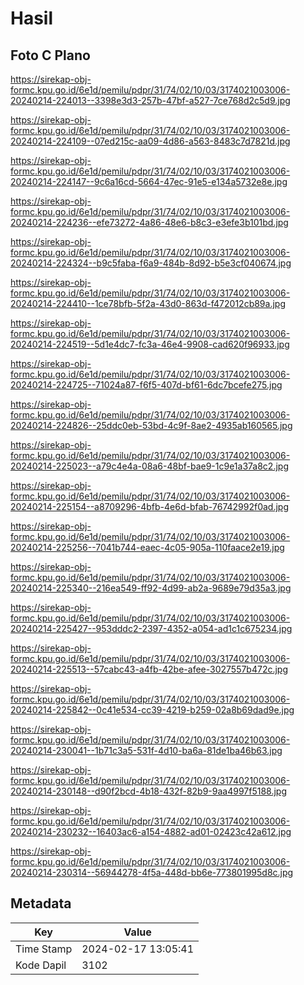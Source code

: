 # Hasil

## Foto C Plano

https://sirekap-obj-formc.kpu.go.id/6e1d/pemilu/pdpr/31/74/02/10/03/3174021003006-20240214-224013--3398e3d3-257b-47bf-a527-7ce768d2c5d9.jpg

https://sirekap-obj-formc.kpu.go.id/6e1d/pemilu/pdpr/31/74/02/10/03/3174021003006-20240214-224109--07ed215c-aa09-4d86-a563-8483c7d7821d.jpg

https://sirekap-obj-formc.kpu.go.id/6e1d/pemilu/pdpr/31/74/02/10/03/3174021003006-20240214-224147--9c6a16cd-5664-47ec-91e5-e134a5732e8e.jpg

https://sirekap-obj-formc.kpu.go.id/6e1d/pemilu/pdpr/31/74/02/10/03/3174021003006-20240214-224236--efe73272-4a86-48e6-b8c3-e3efe3b101bd.jpg

https://sirekap-obj-formc.kpu.go.id/6e1d/pemilu/pdpr/31/74/02/10/03/3174021003006-20240214-224324--b9c5faba-f6a9-484b-8d92-b5e3cf040674.jpg

https://sirekap-obj-formc.kpu.go.id/6e1d/pemilu/pdpr/31/74/02/10/03/3174021003006-20240214-224410--1ce78bfb-5f2a-43d0-863d-f472012cb89a.jpg

https://sirekap-obj-formc.kpu.go.id/6e1d/pemilu/pdpr/31/74/02/10/03/3174021003006-20240214-224519--5d1e4dc7-fc3a-46e4-9908-cad620f96933.jpg

https://sirekap-obj-formc.kpu.go.id/6e1d/pemilu/pdpr/31/74/02/10/03/3174021003006-20240214-224725--71024a87-f6f5-407d-bf61-6dc7bcefe275.jpg

https://sirekap-obj-formc.kpu.go.id/6e1d/pemilu/pdpr/31/74/02/10/03/3174021003006-20240214-224826--25ddc0eb-53bd-4c9f-8ae2-4935ab160565.jpg

https://sirekap-obj-formc.kpu.go.id/6e1d/pemilu/pdpr/31/74/02/10/03/3174021003006-20240214-225023--a79c4e4a-08a6-48bf-bae9-1c9e1a37a8c2.jpg

https://sirekap-obj-formc.kpu.go.id/6e1d/pemilu/pdpr/31/74/02/10/03/3174021003006-20240214-225154--a8709296-4bfb-4e6d-bfab-76742992f0ad.jpg

https://sirekap-obj-formc.kpu.go.id/6e1d/pemilu/pdpr/31/74/02/10/03/3174021003006-20240214-225256--7041b744-eaec-4c05-905a-110faace2e19.jpg

https://sirekap-obj-formc.kpu.go.id/6e1d/pemilu/pdpr/31/74/02/10/03/3174021003006-20240214-225340--216ea549-ff92-4d99-ab2a-9689e79d35a3.jpg

https://sirekap-obj-formc.kpu.go.id/6e1d/pemilu/pdpr/31/74/02/10/03/3174021003006-20240214-225427--953dddc2-2397-4352-a054-ad1c1c675234.jpg

https://sirekap-obj-formc.kpu.go.id/6e1d/pemilu/pdpr/31/74/02/10/03/3174021003006-20240214-225513--57cabc43-a4fb-42be-afee-3027557b472c.jpg

https://sirekap-obj-formc.kpu.go.id/6e1d/pemilu/pdpr/31/74/02/10/03/3174021003006-20240214-225842--0c41e534-cc39-4219-b259-02a8b69dad9e.jpg

https://sirekap-obj-formc.kpu.go.id/6e1d/pemilu/pdpr/31/74/02/10/03/3174021003006-20240214-230041--1b71c3a5-531f-4d10-ba6a-81de1ba46b63.jpg

https://sirekap-obj-formc.kpu.go.id/6e1d/pemilu/pdpr/31/74/02/10/03/3174021003006-20240214-230148--d90f2bcd-4b18-432f-82b9-9aa4997f5188.jpg

https://sirekap-obj-formc.kpu.go.id/6e1d/pemilu/pdpr/31/74/02/10/03/3174021003006-20240214-230232--16403ac6-a154-4882-ad01-02423c42a612.jpg

https://sirekap-obj-formc.kpu.go.id/6e1d/pemilu/pdpr/31/74/02/10/03/3174021003006-20240214-230314--56944278-4f5a-448d-bb6e-773801995d8c.jpg


## Metadata

| Key        | Value               |
| ---------- | ------------------- |
| Time Stamp | 2024-02-17 13:05:41 |
| Kode Dapil | 3102                |



